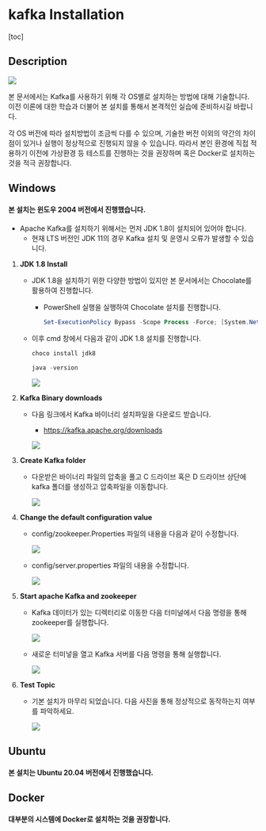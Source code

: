# kafka Installation



[toc]

## Description 

![](https://blog.kakaocdn.net/dn/bYrnay/btqwg3L8tCG/o6MB4Dsfw2XUYp33IrkvDk/img.png) 

본 문서에서는 Kafka를 사용하기 위해 각 OS별로 설치하는 방법에 대해 기술합니다. 이전 이론에 대한 학습과 더불어 본 설치를 통해서 본격적인 실습에 준비하시길 바랍니다. 



각 OS 버전에 따라 설치방법이 조금씩 다를 수 있으며, 기술한 버전 이외의 약간의 차이점이 있거나 실행이 정상적으로 진행되지 않을 수 있습니다. 따라서 본인 환경에 직접 적용하기 이전에 가상환경 등 테스트를 진행하는 것을 권장하며 혹은 Docker로 설치하는 것을 적극 권장합니다. 



## Windows 

#### 본 설치는 윈도우 2004 버전에서 진행했습니다.

- Apache Kafka를 설치하기 위해서는 먼저 JDK 1.8이 설치되어 있어야 합니다. 
  - 현재 LTS 버전인 JDK 11의 경우 Kafka 설치 및 운영시 오류가 발생할 수 있습니다. 

1. **JDK 1.8 Install** 

   - JDK 1.8을 설치하기 위한 다양한 방법이 있지만 본 문서에서는 Chocolate를 활용하여 진행합니다. 

     - PowerShell 실행을 실행하여 Chocolate 설치를 진행합니다. 

       ```powershell
       Set-ExecutionPolicy Bypass -Scope Process -Force; [System.Net.ServicePointManager]::SecurityProtocol = [System.Net.ServicePointManager]::SecurityProtocol -bor 3072; iex ((New-Object System.Net.WebClient).DownloadString('https://chocolatey.org/install.ps1'))
       ```

   - 이후 cmd 창에서 다음과 같이 JDK 1.8 설치를 진행합니다. 

     ```powershell
     choco install jdk8
     ```

     ```powershell
     java -version
     ```

     ![](https://www.goavega.com/wp-content/uploads/2019/11/javasdk.png)

2. **Kafka Binary downloads**

   - 다음 링크에서 Kafka 바이너리 설치파일을 다운로드 받습니다. 

     - https://kafka.apache.org/downloads

     ![](https://github.com/pandora0667/TILD/blob/master/screenshot/kafka/windows/1.png?raw=true)

3. **Create Kafka folder**

   - 다운받은 바이너리 파일의 압축을 풀고 C 드라이브 혹은 D 드라이브 상단에 kafka 폴더를 생성하고 압축파일을 이동합니다. 

     ![](https://github.com/pandora0667/TILD/blob/master/screenshot/kafka/windows/2.png?raw=true)

4. **Change the default configuration value**

   - config/zookeeper.Properties 파일의 내용을 다음과 같이 수정합니다. 

     ![](https://github.com/pandora0667/TILD/blob/master/screenshot/kafka/windows/3.png?raw=true)

   - config/server.properties 파일의 내용을 수정합니다. 

     ![](https://github.com/pandora0667/TILD/blob/master/screenshot/kafka/windows/4.png?raw=true)

5. **Start apache Kafka and zookeeper** 

   - Kafka 데이터가 있는 디렉터리로 이동한 다음 터미널에서 다음 명령을 통해 zookeeper를 실행합니다. 

     ![](https://github.com/pandora0667/TILD/blob/master/screenshot/kafka/windows/5.png?raw=true)

   - 새로운 터미넣을 열고 Kafka 서버를 다음 명령을 통해 실행합니다. 

     ![](https://github.com/pandora0667/TILD/blob/master/screenshot/kafka/windows/6.png?raw=true)

6. **Test Topic** 

   - 기본 설치가 마무리 되었습니다. 다음 사진을 통해 정상적으로 동작하는지 여부를 파악하세요. 

     ![](https://github.com/pandora0667/TILD/blob/master/screenshot/kafka/windows/7.png?raw=true)



## Ubuntu 

#### 본 설치는 Ubuntu 20.04 버전에서 진행했습니다. 





## Docker 

#### 대부분의 시스템에 Docker로 설치하는 것을 권장합니다. 







